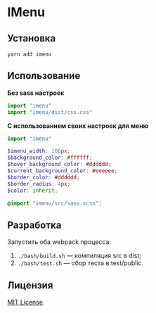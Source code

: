 # IMenu

## Установка

`yarn add imenu`




## Использование

__Без sass настроек__

```js
import "imenu"
import "imenu/dist/css.css"
```

__С использованием своих настроек для меню__

```js
import "imenu"
```

```scss
$imenu_width: 100px;
$background_color: #ffffff;
$hover_background_color: #dddddd;
$current_background_color: #eeeeee;
$border_color: #dddddd;
$border_radius: 4px;
$color: inherit;

@import "imenu/src/sass.scss";
```




## Разработка

Запустить оба webpack процесса:

1. `./bash/build.sh` — компиляция src в dist;
2. `./bash/test.sh` — сбор теста в test/public.




## Лицензия

[MIT License](https://opensource.org/licenses/MIT).
